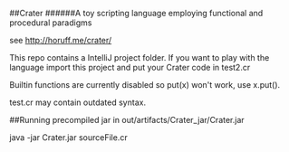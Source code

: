 ##Crater
######A toy scripting language employing functional and procedural paradigms

see http://horuff.me/crater/

This repo contains a IntelliJ project folder. If you want to play with the language import this project and put your Crater code in test2.cr 

Builtin functions are currently disabled so put(x) won't work, use x.put().

test.cr may contain outdated syntax.


##Running precompiled jar in out/artifacts/Crater_jar/Crater.jar

java -jar Crater.jar sourceFile.cr

